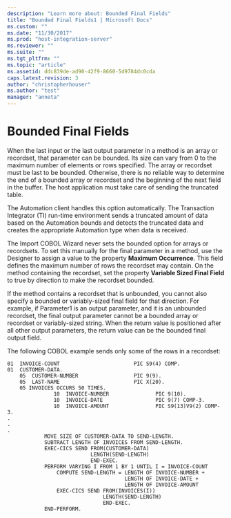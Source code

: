 ```yaml
---
description: "Learn more about: Bounded Final Fields"
title: "Bounded Final Fields1 | Microsoft Docs"
ms.custom: ""
ms.date: "11/30/2017"
ms.prod: "host-integration-server"
ms.reviewer: ""
ms.suite: ""
ms.tgt_pltfrm: ""
ms.topic: "article"
ms.assetid: ddc839de-ad90-42f9-8660-5d9784dc0cda
caps.latest.revision: 3
author: "christopherhouser"
ms.author: "test"
manager: "anneta"
---
```

# Bounded Final Fields
When the last input or the last output parameter in a method is an array or recordset, that parameter can be bounded. Its size can vary from 0 to the maximum number of elements or rows specified. The array or recordset must be last to be bounded. Otherwise, there is no reliable way to determine the end of a bounded array or recordset and the beginning of the next field in the buffer. The host application must take care of sending the truncated table.  
  
 The Automation client handles this option automatically. The Transaction Integrator (TI) run-time environment sends a truncated amount of data based on the Automation bounds and detects the truncated data and creates the appropriate Automation type when data is received.  
  
 The Import COBOL Wizard never sets the bounded option for arrays or recordsets. To set this manually for the final parameter in a method, use the Designer to assign a value to the property **Maximum Occurrence**. This field defines the maximum number of rows the recordset may contain. On the method containing the recordset, set the property **Variable Sized Final Field** to true by direction to make the recordset bounded.  
  
 If the method contains a recordset that is unbounded, you cannot also specify a bounded or variably-sized final field for that direction. For example, if Parameter1 is an output parameter, and it is an unbounded recordset, the final output parameter cannot be a bounded array or recordset or variably-sized string. When the return value is positioned after all other output parameters, the return value can be the bounded final output field.  
  
 The following COBOL example sends only some of the rows in a recordset:  
  
```  
01  INVOICE-COUNT                        PIC S9(4) COMP.  
01  CUSTOMER-DATA.  
    05  CUSTOMER-NUMBER                  PIC 9(9).  
    05  LAST-NAME                        PIC X(20).  
    05 INVOICES OCCURS 50 TIMES.  
               10  INVOICE-NUMBER               PIC 9(10).  
               10  INVOICE-DATE                 PIC 9(7) COMP-3.  
               10  INVOICE-AMOUNT               PIC S9(13)V9(2) COMP-3.  
.  
.  
.  
            MOVE SIZE OF CUSTOMER-DATA TO SEND-LENGTH.  
            SUBTRACT LENGTH OF INVOICES FROM SEND-LENGTH.  
            EXEC-CICS SEND FROM(CUSTOMER-DATA)  
                           LENGTH(SEND-LENGTH)  
                           END-EXEC.  
            PERFORM VARYING I FROM 1 BY 1 UNTIL I = INVOICE-COUNT  
                COMPUTE SEND-LENGTH = LENGTH OF INVOICE-NUMBER +  
                                      LENGTH OF INVOICE-DATE +  
                                      LENGTH OF INVOICE-AMOUNT  
                EXEC-CICS SEND FROM(INVOICES(I))  
                               LENGTH(SEND-LENGTH)  
                               END-EXEC.  
            END-PERFORM.  
  
```
